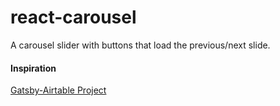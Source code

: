 # react-carousel

A carousel slider with buttons that load the previous/next slide.

#### Inspiration

[Gatsby-Airtable Project](https://gatsby-airtable-design-project.netlify.app/)
